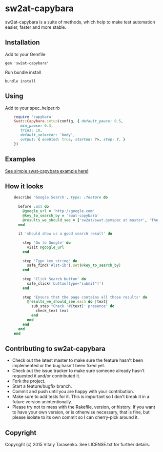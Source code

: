 sw2at-capybara
==============

sw2at-capybara is a suite of methods, which help to make test automation easier, faster and more stable.

Installation
-----------------

Add to your Gemfile

    gem 'sw2at-capybara'
    
Run bundle install
    
    bundle install
    
Using
-----------------

Add to your spec_helper.rb
```ruby
    require 'capybara'
    Swat::Capybara.setup(config, { default_pause: 0.5,
       min_pause: 0.3,
       tries: 10,
       default_selector: 'body',
       output: { enabled: true, started: ?>, step: ?. }
    })
```
Examples
-----------------
[See simple swat-capybara example here!](https://github.com/tw4qa/swat-capybara-example)

How it looks
-----------------
```ruby
    describe 'Google Search', type: :feature do
    
      before :all do
        @google_url = 'http://google.com'
        @key_to_search_by = 'swat-capybara'
        @results_we_should_see = ['sw2at/swat.gemspec at master', 'The Capybara Cave', 'https://github.com/tw4qa/sw2at']
      end
    
      it 'should show us a good search result' do
    
        step 'Go to Google' do
          visit @google_url
        end
    
        step 'Type key string' do
          safe_find('#lst-ib').set(@key_to_search_by)
        end
    
        step 'Click Search button' do
          safe_click('button[type="submit"]')
        end
    
        step 'Ensure that the page contains all those results' do
          @results_we_should_see.each do |text|
            sub_step "Check '#{text}' presence" do
              check_text text
            end
          end
        end
      end
    end
```
    
    
Contributing to sw2at-capybara
-----------------
 
* Check out the latest master to make sure the feature hasn't been implemented or the bug hasn't been fixed yet.
* Check out the issue tracker to make sure someone already hasn't requested it and/or contributed it.
* Fork the project.
* Start a feature/bugfix branch.
* Commit and push until you are happy with your contribution.
* Make sure to add tests for it. This is important so I don't break it in a future version unintentionally.
* Please try not to mess with the Rakefile, version, or history. If you want to have your own version, or is otherwise necessary, that is fine, but please isolate to its own commit so I can cherry-pick around it.

Copyright
-----------------
Copyright (c) 2015 Vitaly Tarasenko. See LICENSE.txt for
further details.
